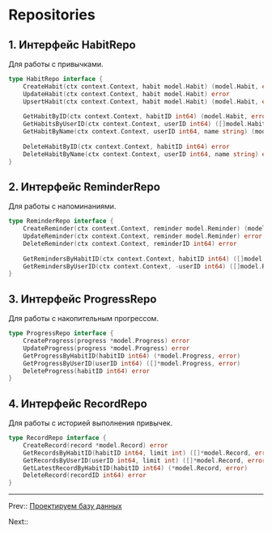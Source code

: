 # Repositories

## 1. Интерфейс HabitRepo

Для работы с привычками.

```go
type HabitRepo interface {
    CreateHabit(ctx context.Context, habit model.Habit) (model.Habit, error)
    UpdateHabit(ctx context.Context, habit model.Habit) error
    UpsertHabit(ctx context.Context, habit model.Habit) (model.Habit, error)
    
    GetHabitByID(ctx context.Context, habitID int64) (model.Habit, error)
    GetHabitsByUserID(ctx context.Context, userID int64) ([]model.Habit, error)
    GetHabitByName(ctx context.Context, userID int64, name string) (model.Habit, error)
    
    DeleteHabitByID(ctx context.Context, habitID int64) error
    DeleteHabitByName(ctx context.Context, userID int64, name string) error
}
```


## 2. Интерфейс ReminderRepo

Для работы с напоминаниями.

```go
type ReminderRepo interface {
    CreateReminder(ctx context.Context, reminder model.Reminder) (model.Reminder, error)
    UpdateReminder(ctx context.Context, reminder model.Reminder) error
    DeleteReminder(ctx context.Context, reminderID int64) error
    
    GetRemindersByHabitID(ctx context.Context, habitID int64) ([]model.Reminder, error)
    GetRemindersByUserID(ctx context.Context, -userID int64) ([]model.Reminder, error)
}
```

## 3. Интерфейс ProgressRepo

Для работы с накопительным прогрессом.
```go
type ProgressRepo interface {
    CreateProgress(progress *model.Progress) error
    UpdateProgress(progress *model.Progress) error
    GetProgressByHabitID(habitID int64) (*model.Progress, error)
    GetProgressByUserID(userID int64) ([]*model.Progress, error)
    DeleteProgress(habitID int64) error
}
```

## 4. Интерфейс RecordRepo

Для работы с историей выполнения привычек.
```go
type RecordRepo interface {
    CreateRecord(record *model.Record) error
    GetRecordsByHabitID(habitID int64, limit int) ([]*model.Record, error)
    GetRecordsByUserID(userID int64, limit int) ([]*model.Record, error)
    GetLatestRecordByHabitID(habitID int64) (*model.Record, error)
    DeleteRecord(recordID int64) error
}
```




---

Prev:: [Проектируем базу данных](11-repositories.md)

Next:: []()


